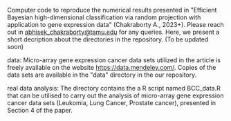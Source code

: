 Computer code to reproduce the numerical results presented in "Efficient Bayesian high-dimensional classification via random projection with application to gene expression data" (Chakraborty A., 2023+). Please reach out in abhisek_chakraborty@tamu.edu for any queries. Here, we present a short decription about the directories in the repository. (To be updated soon)

data: 
Micro-array gene expression cancer data sets utilized in the article is freely available on the website https://data.mendeley.com/. Copies of the data sets are available in the "data" directory in the our repository.

real data analysis: 
The directory contains the a R script named BCC_data.R that can be utilised to carry out the analysis of micro-array gene expression cancer data sets (Leukomia, Lung Cancer, Prostate cancer), presented in Section 4 of the paper.



